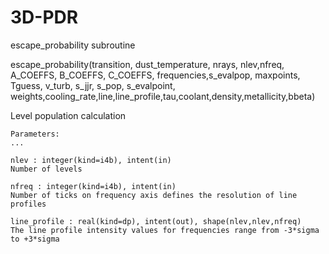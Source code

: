 # 3D-PDR

escape_probability subroutine

escape_probability(transition, dust_temperature, nrays, nlev,nfreq, A_COEFFS, B_COEFFS, C_COEFFS,
	frequencies,s_evalpop, maxpoints, Tguess, v_turb, s_jjr, s_pop, s_evalpoint,
	weights,cooling_rate,line,line_profile,tau,coolant,density,metallicity,bbeta)

Level population calculation

	Parameters:
	...

	nlev : integer(kind=i4b), intent(in)
	Number of levels

	nfreq : integer(kind=i4b), intent(in)
	Number of ticks on frequency axis defines the resolution of line profiles

	line_profile : real(kind=dp), intent(out), shape(nlev,nlev,nfreq)
	The line profile intensity values for frequencies range from -3*sigma to +3*sigma


